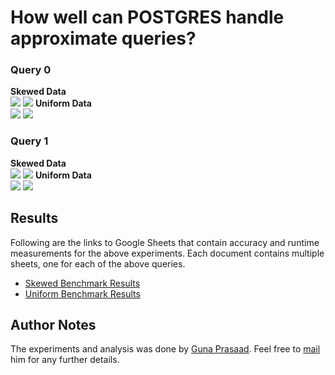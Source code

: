 # How well can POSTGRES handle approximate queries?
### Query 0
**Skewed Data**  
![][q0-skewed] ![][q0-skewed-time]
**Uniform Data**  
![][q0-uniform] ![][q0-uniform-time]

### Query 1
**Skewed Data**  
![][q1-skewed] ![][q1-skewed-time]
**Uniform Data**  
![][q1-uniform] ![][q1-uniform-time]

## Results
Following are the links to Google Sheets that contain accuracy and runtime measurements for the above experiments. Each document contains multiple sheets, one for each of the above queries.

* [Skewed Benchmark Results](https://docs.google.com/spreadsheets/d/16ZAVpPt78mrzYB0bd0ZVl-fSTfQSxy79HAKNYEkjQSs/edit?usp=sharing)
* [Uniform Benchmark Results](https://docs.google.com/spreadsheets/d/1lp3EyTpnfglM-PnFhAou8NZJ-xKikJfB_P0hXnUYuQw/edit?usp=sharing)

## Author Notes
The experiments and analysis was done by [Guna Prasaad](http://gunaprsd.github.io). Feel free to [mail](mailto:guna@cs.uw.edu) him for any further details. 

[q0-skewed]: https://docs.google.com/spreadsheets/d/16ZAVpPt78mrzYB0bd0ZVl-fSTfQSxy79HAKNYEkjQSs/pubchart?oid=549228374&format=image
[q0-uniform]:https://docs.google.com/spreadsheets/d/1lp3EyTpnfglM-PnFhAou8NZJ-xKikJfB_P0hXnUYuQw/pubchart?oid=1800207603&format=image
[q0-skewed-time]: https://docs.google.com/spreadsheets/d/16ZAVpPt78mrzYB0bd0ZVl-fSTfQSxy79HAKNYEkjQSs/pubchart?oid=2077408150&format=image
[q0-uniform-time]: https://docs.google.com/spreadsheets/d/1lp3EyTpnfglM-PnFhAou8NZJ-xKikJfB_P0hXnUYuQw/pubchart?oid=20323704&format=image

[q1-skewed]: https://docs.google.com/spreadsheets/d/16ZAVpPt78mrzYB0bd0ZVl-fSTfQSxy79HAKNYEkjQSs/pubchart?oid=870834951&format=image
[q1-skewed-time]: https://docs.google.com/spreadsheets/d/16ZAVpPt78mrzYB0bd0ZVl-fSTfQSxy79HAKNYEkjQSs/pubchart?oid=990419999&format=image
[q1-uniform]: https://docs.google.com/spreadsheets/d/1lp3EyTpnfglM-PnFhAou8NZJ-xKikJfB_P0hXnUYuQw/pubchart?oid=2143604874&format=image
[q1-uniform-time]: https://docs.google.com/spreadsheets/d/1lp3EyTpnfglM-PnFhAou8NZJ-xKikJfB_P0hXnUYuQw/pubchart?oid=988380215&format=image
